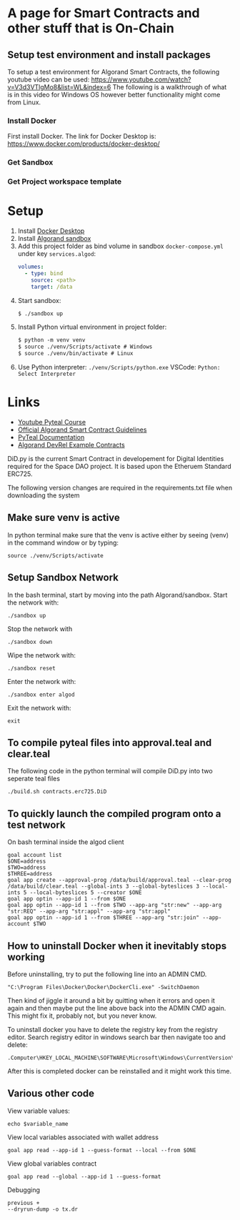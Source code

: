 # A page for Smart Contracts and other stuff that is On-Chain



## Setup test environment and install packages
To setup a test environment for Algorand Smart Contracts, the following youtube video can be used:
https://www.youtube.com/watch?v=V3d3VTlgMo8&list=WL&index=6
The following is a walkthrough of what is in this video for Windows OS however better functionality might come from Linux.

### Install Docker
First install Docker. The link for Docker Desktop is:
https://www.docker.com/products/docker-desktop/

### Get Sandbox


### Get Project workspace template






# Setup

1. Install [Docker Desktop](https://www.docker.com/products/docker-desktop)
2. Install [Algorand sandbox](https://github.com/algorand/sandbox)
3. Add this project folder as bind volume in sandbox `docker-compose.yml` under key `services.algod`:
    ```yml
    volumes:
      - type: bind
        source: <path>
        target: /data
    ```
4. Start sandbox:
    ```txt
    $ ./sandbox up
    ```
5. Install Python virtual environment in project folder:
    ```txt
    $ python -m venv venv
    $ source ./venv/Scripts/activate # Windows
    $ source ./venv/bin/activate # Linux
    ```
6. Use Python interpreter: `./venv/Scripts/python.exe`
    VSCode: `Python: Select Interpreter`

# Links
- [Youtube Pyteal Course](https://youtube.com/playlist?list=PLpAdAjL5F75CNnmGbz9Dm_k-z5I6Sv9_x)
- [Official Algorand Smart Contract Guidelines](https://developer.algorand.org/docs/get-details/dapps/avm/teal/guidelines/)
- [PyTeal Documentation](https://pyteal.readthedocs.io/en/latest/index.html)
- [Algorand DevRel Example Contracts](https://github.com/algorand/smart-contracts)















DiD.py is the current Smart Contract in developement for Digital Identities required for the Space DAO project. It is based upon the Etheruem Standard ERC725.

The following version changes are required in the requirements.txt file when downloading the system

## Make sure venv is active
In python terminal make sure that the venv is active either by seeing (venv) in the command window or by typing:
```
source ./venv/Scripts/activate
```

## Setup Sandbox Network
In the bash terminal, start by moving into the path Algorand/sandbox.
Start the network with:
```
./sandbox up
```
Stop the network with
```
./sandbox down
```
Wipe the network with:
```
./sandbox reset
```
Enter the network with:
```
./sandbox enter algod
```
Exit the network with:
```
exit
```

## To compile pyteal files into approval.teal and clear.teal
The following code in the python terminal will compile DiD.py into two seperate teal files
```
./build.sh contracts.erc725.DiD
```

## To quickly launch the compiled program onto a test network
On bash terminal inside the algod client
```
goal account list
$ONE=address
$TWO=address
$THREE=address
goal app create --approval-prog /data/build/approval.teal --clear-prog /data/build/clear.teal --global-ints 3 --global-byteslices 3 --local-ints 5 --local-byteslices 5 --creator $ONE
goal app optin --app-id 1 --from $ONE
goal app optin --app-id 1 --from $TWO --app-arg "str:new" --app-arg "str:REQ" --app-arg "str:appl" --app-arg "str:appl"
goal app optin --app-id 1 --from $THREE --app-arg "str:join" --app-account $TWO
```

## How to uninstall Docker when it inevitably stops working
Before uninstalling, try to put the following line into an ADMIN CMD.
```
"C:\Program Files\Docker\Docker\DockerCli.exe" -SwitchDaemon
```
Then kind of jiggle it around a bit by quitting when it errors and open it again and then maybe put the line above back into the ADMIN CMD again. This might fix it, probably not, but you never know.

To uninstall docker you have to delete the registry key from the registry editor.
Search registry editor in windows search bar then navigate too and delete:
```
.Computer\HKEY_LOCAL_MACHINE\SOFTWARE\Microsoft\Windows\CurrentVersion\Uninstall\Docker
```
After this is completed docker can be reinstalled and it might work this time.



## Various other code
View variable values:
```
echo $variable_name
```
View local variables associated with wallet address
```
goal app read --app-id 1 --guess-format --local --from $ONE
```
View global variables contract
```
goal app read --global --app-id 1 --guess-format
```
Debugging
```
previous +
--dryrun-dump -o tx.dr
```



